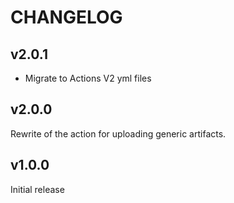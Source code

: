 # CHANGELOG

## v2.0.1

* Migrate to Actions V2 yml files

## v2.0.0

Rewrite of the action for uploading generic artifacts.

## v1.0.0

Initial release
